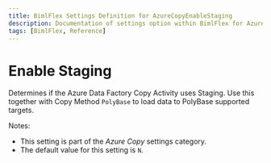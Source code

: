```yaml
---
title: BimlFlex Settings Definition for AzureCopyEnableStaging
description: Documentation of settings option within BimlFlex for AzureCopyEnableStaging
tags: [BimlFlex, Reference]
---
```


# Enable Staging

Determines if the Azure Data Factory Copy Activity uses Staging. Use this together with Copy Method `PolyBase` to load data to PolyBase supported targets.

Notes:

* This setting is part of the *Azure Copy* settings category.
* The default value for this setting is `N`.
